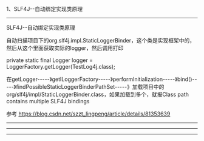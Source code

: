 1、SLF4J--自动绑定实现类原理

---------------------------------------------------------------------------------------------------------------------

SLF4J--自动绑定实现类原理

自动扫描项目下的org.slf4j.impl.StaticLoggerBinder，这个类是实现框架中的，然后从这个里面获取实际的logger，然后调用打印


private static final Logger logger = LoggerFactory.getLogger(TestLog4j.class);

在getLogger-----》getILoggerFactory-----》performInitialization-----》bind()-----》findPossibleStaticLoggerBinderPathSet-----》加载项目中的org/slf4j/impl/StaticLoggerBinder.class，如果加载到多个，就报Class path contains multiple SLF4J bindings


参考
https://blog.csdn.net/szzt_lingpeng/article/details/81353639

---------------------------------------------------------------------------------------------------------------------




---------------------------------------------------------------------------------------------------------------------





---------------------------------------------------------------------------------------------------------------------




